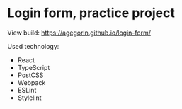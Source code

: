 Login form, practice project
===

View build: https://agegorin.github.io/login-form/

Used technology:
- React
- TypeScript
- PostCSS
- Webpack
- ESLint
- Stylelint
